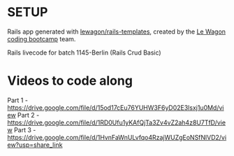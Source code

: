 # SETUP
Rails app generated with [lewagon/rails-templates](https://github.com/lewagon/rails-templates), created by the [Le Wagon coding bootcamp](https://www.lewagon.com) team.

Rails livecode for batch 1145-Berlin (Rails Crud Basic)

# Videos to code along 
Part 1 - https://drive.google.com/file/d/15od17cEu76YUHW3F6yD02E3lsxj1u0Md/view
Part 2 - https://drive.google.com/file/d/1RD0Ufu1yKAfQjTa3Zv4vZ2ah4z8U7TfD/view
Part 3 - https://drive.google.com/file/d/1HvnFaWnULvfqo4RzajWUZgEoNSfNlVD2/view?usp=share_link 
